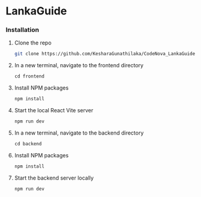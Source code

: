 # LankaGuide

### Installation

1. Clone the repo
   ```sh
   git clone https://github.com/KesharaGunathilaka/CodeNova_LankaGuide.git
   ```
2. In a new terminal, navigate to the frontend directory
   ```js
   cd frontend
   ```
3. Install NPM packages
   ```sh
   npm install
   ```
4. Start the local React Vite server
   ```sh
   npm run dev
   ```
5. In a new terminal, navigate to the backend directory
   ```js
   cd backend
   ```
6. Install NPM packages
   ```sh
   npm install
   ```
7. Start the backend server locally
   ```sh
   npm run dev
   ```
